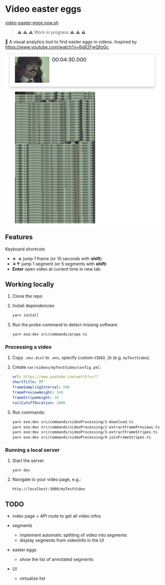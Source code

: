 # Video easter eggs

<!-- [![GitHub Workflow Status (checks)](https://img.shields.io/github/workflow/status/kachkaev/video-easter-eggs/Checks?label=checks)](https://github.com/kachkaev/video-easter-eggs/actions?query=workflow%3AChecks) -->

[video-easter-eggs.now.sh](https://video-easter-eggs.now.sh)

> ⚠️ ⚠️ ⚠️ Work in progress ⚠️ ⚠️ ⚠️

🔎 A visual analytics tool to find easter eggs in videos.
Inspired by https://www.youtube.com/watch?v=6g82FwQfpGc

![screenshot](./screenshot.png)

## Features

Keyboard shortcuts

- **← →** jump 1 frame (or 10 seconds with **shift**)
- **↓↑** jump 1 segment (or 5 segments with **shift**)
- **Enter** open video at current time in new tab

## Working locally

1.  Clone the repo

1.  Install dependencies

    ```sh
    yarn install
    ```

1.  Run the probe command to detect missing software

    ```sh
    yarn exe:dev src/commands/prope.ts
    ```

### Processing a video

1.  Copy `.env.dist` to `.env`, specify custom `VIDEO_ID` (e.g. `myTestVideo`).

1.  Create `var/videos/myTestVideo/config.yml`:

    ```yml
    url: https://www.youtube.com/watch?v=??
    shortTitle: ??
    frameSamplingInterval: 500
    framePreviewHeight: 144
    frameStripeHeight: 10
    tailCutoffDuration: 1000
    ```

1.  Run commands:

    ```sh
    yarn exe:dev src/commands/videoProcessing/1-download.ts
    yarn exe:dev src/commands/videoProcessing/2-extractFramePreviews.ts
    yarn exe:dev src/commands/videoProcessing/3-extractFrameStripes.ts
    yarn exe:dev src/commands/videoProcessing/4-joinFrameStripes.ts
    ```

### Running a local server

1.  Start the server

    ```
    yarn dev
    ```

1.  Navigate to your video page, e.g.:

    ```
    http://localhost:3000/myTestVideo
    ```

## TODO

- index page + API route to get all video infos

- segments

  - implement automatic splitting of video into segments
  - display segments from videoInfo in the UI

- easter eggs

  - show the list of annotated segments

- UI
  - virtualize list
